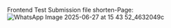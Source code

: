 Frontend Test Submission file
shorten-Page: 
![WhatsApp Image 2025-06-27 at 15 43 52_4632049c](https://github.com/user-attachments/assets/7efd2ac4-7a5e-422a-b2e6-86f0e98a706d)
